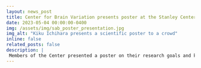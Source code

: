 ```yaml
---
layout: news_post
title: Center for Brain Variation presents poster at the Stanley Center Scientific Advisory Board Meeting
date: 2023-05-04 00:00:00-0400
img: /assets/img/sab_poster_presentation.jpg
img_alt: "Kiku Ichihara presents a scientific poster to a crowd"
inline: false
related_posts: false
description: |
 Members of the Center presented a poster on their research goals and key milestones at the annual Stanley Center’s Scientific Advisory Board meeting. The poster sparked intriguing discussions with board members and further underscored the need to study the remarkable complexities of the human brain.  Check out the poster <a href="/assets/pdf/sab_poster_2023.pdf" target="_blank">here</a>.
---
```

